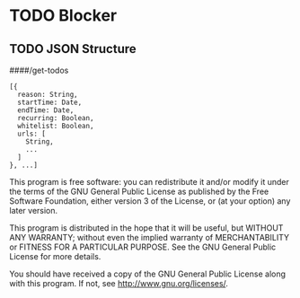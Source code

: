 # TODO Blocker

## TODO JSON Structure

####/get-todos

    [{
      reason: String,
      startTime: Date,
      endTime: Date,
      recurring: Boolean,
      whitelist: Boolean,
      urls: [
        String,
        ...
      ]
    }, ...]

This program is free software: you can redistribute it and/or modify
it under the terms of the GNU General Public License as published by
the Free Software Foundation, either version 3 of the License, or
(at your option) any later version.

This program is distributed in the hope that it will be useful,
but WITHOUT ANY WARRANTY; without even the implied warranty of
MERCHANTABILITY or FITNESS FOR A PARTICULAR PURPOSE.  See the
GNU General Public License for more details.

You should have received a copy of the GNU General Public License
along with this program.  If not, see <http://www.gnu.org/licenses/>.
